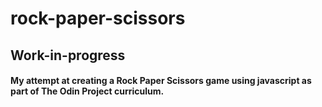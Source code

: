 # rock-paper-scissors
## Work-in-progress

#### My attempt at creating a Rock Paper Scissors game using javascript as part of The Odin Project curriculum.
